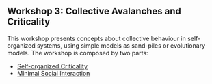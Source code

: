 ## Workshop 3: Collective Avalanches and Criticality

This workshop presents concepts about collective behaviour in self-organized systems, using simple models as sand-piles or evolutionary models.
The workshop is composed by two parts:
* [Self-organized Criticality](http://nbviewer.jupyter.org/github/IsaacLab/LaboratorioIntangible/blob/master/T3/T3.2-Self-Organized-Criticality.ipynb)
* [Minimal Social Interaction](http://nbviewer.jupyter.org/github/IsaacLab/LaboratorioIntangible/blob/master/T3/T3.3-Social-Minimal-Interaction.ipynb)

